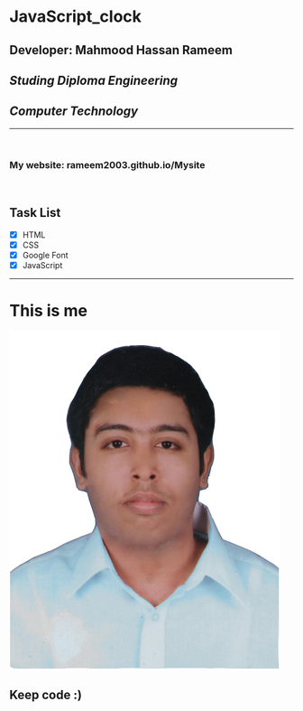 # JavaScript_clock
## Developer: Mahmood Hassan Rameem
## _Studing Diploma Engineering_
## _Computer Technology_

___

<br>

### My website: rameem2003.github.io/Mysite

<br>



## Task List

- [x] HTML
- [x] CSS
- [x] Google Font
- [x] JavaScript
---

# This is me
![profile](./me.jpg)
## Keep code :)

